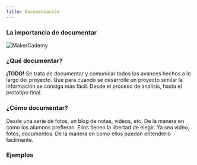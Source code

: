 ```yaml
---
title: Documentación
---
```


### La importancia de documentar

![MakerCademy]({{site.baseurl}}/img/documentación.png)

### ¿Qué documentar?
**¡TODO!** Se trata de documentar y comunicar todos los avances hechos a lo largo del proyecto.
Que para cuando se desarrolle un proyecto similar la información se consiga más fácil.
Desde el proceso de análisis, hasta el prototipo final. 

### ¿Cómo documentar?
Desde una serie de fotos, un blog de notas, videos, etc. De la manera en como los alumnos prefieran. Ellos tienen la libertad de
elegir. Ya sea video, fotos, documentos. De la manera en como ellos puedan
entenderlo facilmente.

### Ejemplos

